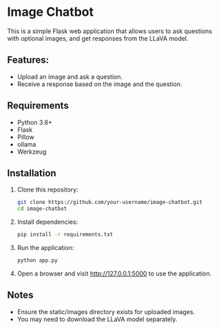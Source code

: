 # Image Chatbot

This is a simple Flask web application that allows users to ask questions with optional images, and get responses from the LLaVA model.

## Features:
- Upload an image and ask a question.
- Receive a response based on the image and the question.

## Requirements
- Python 3.8+
- Flask
- Pillow
- ollama
- Werkzeug

## Installation
1. Clone this repository:
   ```bash
   git clone https://github.com/your-username/image-chatbot.git
   cd image-chatbot
2. Install dependencies:
   ```bash
   pip install -r requirements.txt
3. Run the application:
   ```bash
   python app.py
4. Open a browser and visit http://127.0.0.1:5000 to use the application.


## Notes
* Ensure the static/images directory exists for uploaded images.
* You may need to download the LLaVA model separately.
